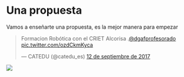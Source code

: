 
# Una propuesta

Vamos a enseñarte una propuesta, es la mejor manera para empezar

<blockquote class="twitter-video" data-lang="es"><p lang="es" dir="ltr">Formacion Robótica con el CRIET Alcorisa .<a href="https://twitter.com/dgafprofesorado?ref_src=twsrc%5Etfw">@dgafprofesorado</a> <a href="https://t.co/ozdCkmKyca">pic.twitter.com/ozdCkmKyca</a></p>&mdash; CATEDU (@catedu_es) <a href="https://twitter.com/catedu_es/status/907691269383704578?ref_src=twsrc%5Etfw">12 de septiembre de 2017</a></blockquote>
<script async src="https://platform.twitter.com/widgets.js" charset="utf-8"></script>

![](http://hablarenpublicocurso.com/wp-content/uploads/2015/03/ComoEmpezar.jpg)
